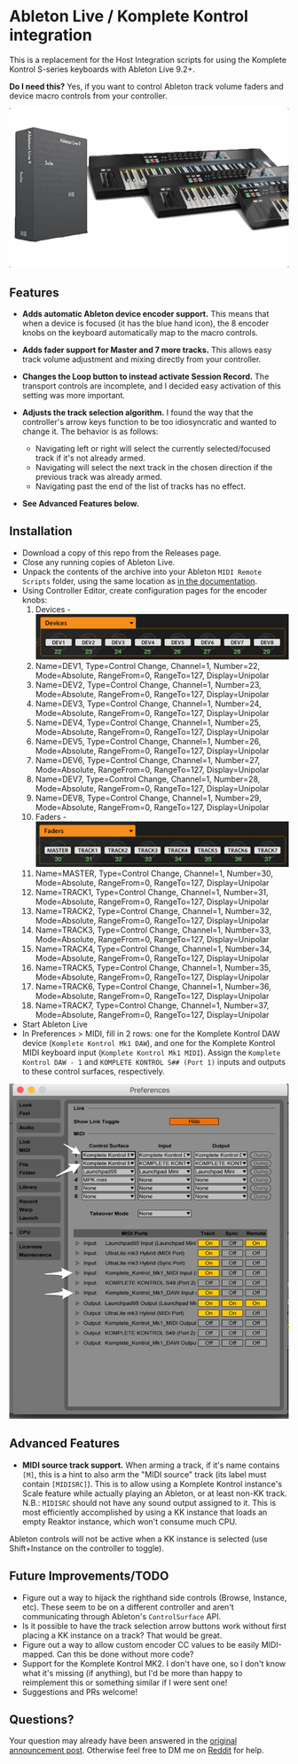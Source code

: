 # Ableton Live / Komplete Kontrol integration

This is a replacement for the Host Integration scripts for using the Komplete Kontrol S-series keyboards with Ableton Live 9.2+.

**Do I need this?** Yes, if you want to control Ableton track volume faders and device macro controls from your controller.

![keyboards](https://raw.githubusercontent.com/bosgood/ableton_komplete_kontrol_mk1/gh-pages/assets/ableton-komplete-kontrol.jpg)

## Features

* **Adds automatic Ableton device encoder support.** This means that when a device is focused (it has the blue hand icon), the 8 encoder knobs on the keyboard automatically map to the macro controls.
* **Adds fader support for Master and 7 more tracks.** This allows easy track volume adjustment and mixing directly from your controller.
* **Changes the Loop button to instead activate Session Record.** The transport controls are incomplete, and I decided easy activation of this setting was more important.
* **Adjusts the track selection algorithm.** I found the way that the controller's arrow keys function to be too idiosyncratic and wanted to change it. The behavior is as follows:
  * Navigating left or right will select the currently selected/focused track if it's not already armed.
  * Navigating will select the next track in the chosen direction if the previous track was already armed.
  * ‎Navigating past the end of the list of tracks has no effect.

* ‎**See Advanced Features below.**

## Installation

* Download a copy of this repo from the Releases page.
* ‎Close any running copies of Ableton Live.
* Unpack the contents of the archive into your Ableton `MIDI Remote Scripts` folder, using the same location as [in the documentation](https://support.native-instruments.com/hc/en-us/articles/209557689).
* Using Controller Editor, create configuration pages for the encoder knobs:
  1. Devices - ![devices configuration screenshot](https://raw.githubusercontent.com/bosgood/ableton_komplete_kontrol_mk1/gh-pages/assets/controller-editor-devices-screenshot.png)
    1. Name=DEV1, Type=Control Change, Channel=1, Number=22, Mode=Absolute, RangeFrom=0, RangeTo=127, Display=Unipolar
    1. Name=DEV2, Type=Control Change, Channel=1, Number=23, Mode=Absolute, RangeFrom=0, RangeTo=127, Display=Unipolar
    1. Name=DEV3, Type=Control Change, Channel=1, Number=24, Mode=Absolute, RangeFrom=0, RangeTo=127, Display=Unipolar
    1. Name=DEV4, Type=Control Change, Channel=1, Number=25, Mode=Absolute, RangeFrom=0, RangeTo=127, Display=Unipolar
    1. Name=DEV5, Type=Control Change, Channel=1, Number=26, Mode=Absolute, RangeFrom=0, RangeTo=127, Display=Unipolar
    1. Name=DEV6, Type=Control Change, Channel=1, Number=27, Mode=Absolute, RangeFrom=0, RangeTo=127, Display=Unipolar
    1. Name=DEV7, Type=Control Change, Channel=1, Number=28, Mode=Absolute, RangeFrom=0, RangeTo=127, Display=Unipolar
    1. Name=DEV8, Type=Control Change, Channel=1, Number=29, Mode=Absolute, RangeFrom=0, RangeTo=127, Display=Unipolar
  1. Faders - ![faders configuration screenshot](https://raw.githubusercontent.com/bosgood/ableton_komplete_kontrol_mk1/gh-pages/assets/controller-editor-faders-screenshot.png)
    1. Name=MASTER, Type=Control Change, Channel=1, Number=30, Mode=Absolute, RangeFrom=0, RangeTo=127, Display=Unipolar
    1. Name=TRACK1, Type=Control Change, Channel=1, Number=31, Mode=Absolute, RangeFrom=0, RangeTo=127, Display=Unipolar
    1. Name=TRACK2, Type=Control Change, Channel=1, Number=32, Mode=Absolute, RangeFrom=0, RangeTo=127, Display=Unipolar
    1. Name=TRACK3, Type=Control Change, Channel=1, Number=33, Mode=Absolute, RangeFrom=0, RangeTo=127, Display=Unipolar
    1. Name=TRACK4, Type=Control Change, Channel=1, Number=34, Mode=Absolute, RangeFrom=0, RangeTo=127, Display=Unipolar
    1. Name=TRACK5, Type=Control Change, Channel=1, Number=35, Mode=Absolute, RangeFrom=0, RangeTo=127, Display=Unipolar
    1. Name=TRACK6, Type=Control Change, Channel=1, Number=36, Mode=Absolute, RangeFrom=0, RangeTo=127, Display=Unipolar
    1. Name=TRACK7, Type=Control Change, Channel=1, Number=37, Mode=Absolute, RangeFrom=0, RangeTo=127, Display=Unipolar
* ‎Start Ableton Live
* ‎In Preferences > MIDI, fill in 2 rows: one for the Komplete Kontrol DAW device (`Komplete Kontrol Mk1 DAW`), and one for the Komplete Kontrol MIDI keyboard input (`Komplete Kontrol Mk1 MIDI`). Assign the `Komplete Kontrol DAW - 1` and `KOMPLETE KONTROL S## (Port 1)` inputs and outputs to these control surfaces, respectively.

![screenshot showing Ableton MIDI configuration](https://raw.githubusercontent.com/bosgood/ableton_komplete_kontrol_mk1/gh-pages/assets/ableton-midi-preferences-screenshot.png)

## Advanced Features

* **MIDI source track support.** When arming a track, if it's name contains `[M]`, this is a hint to also arm the "MIDI source" track (its label must contain `[MIDISRC]`). This is to allow using a Komplete Kontrol instance's Scale feature while actually playing an Ableton, or at least non-KK track. N.B.: `MIDISRC` should not have any sound output assigned to it. This is most efficiently accomplished by using a KK instance that loads an empty Reaktor instance, which won't consume much CPU.

Ableton controls will not be active when a KK instance is selected (use Shift+Instance on the controller to toggle).

## Future Improvements/TODO

* Figure out a way to hijack the righthand side controls (Browse, Instance, etc). These seem to be on a different controller and aren't communicating through Ableton's `ControlSurface` API.
* ‎Is it possible to have the track selection arrow buttons work without first placing a KK instance on a track? That would be great.
* Figure out a way to allow custom encoder CC values to be easily MIDI-mapped. Can this be done without more code?
* Support for the Komplete Kontrol MK2. I don't have one, so I don't know what it's missing (if anything), but I'd be more than happy to reimplement this or something similar if I were sent one!
* Suggestions and PRs welcome!

## Questions?

Your question may already have been answered in the [original announcement post](https://www.reddit.com/r/NativeInstruments/comments/75azdz/ableton_komplete_kontrol_mk1_advanced_integration/). Otherwise feel free to DM me on [Reddit](https://www.reddit.com/user/bosgood/) for help.
